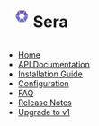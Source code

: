 <!-- Sidebar Title with Logo and Text Side-by-Side -->
<div style="display: flex; align-items: center;">
  <img src="logo.png" alt="Sera Logo" style="height: 30px; margin-right: 5px; margin-left: 15px">
  <h1>Sera</h1>
</div>

* [Home](/beta/)
* [API Documentation](api.md)
* [Installation Guide](installation.md)
* [Configuration](configuration.md)
* [FAQ](faq.md)
* [Release Notes](release-notes.md)
* [Upgrade to v1](#/v1/)